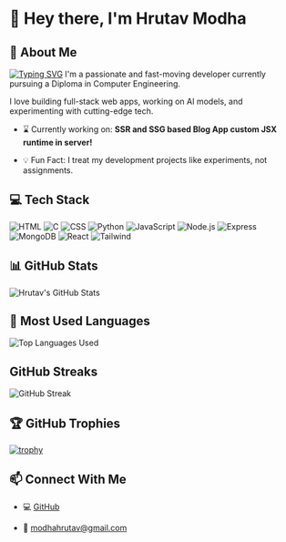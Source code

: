 # 👋 Hey there, I'm Hrutav Modha

## 🚀 About Me

[![Typing SVG](https://readme-typing-svg.herokuapp.com?font=Fira+Code&size=24&duration=4000&pause=1000&color=000000&center=false&vCenter=true&width=435&lines=Hi!+I'm+Hrutav+Modha;I'm+a+Full+Stack+Developer)](https://git.io/typing-svg)
I'm a passionate and fast-moving developer currently pursuing a Diploma in Computer Engineering. 

I love building full-stack web apps, working on AI models, and experimenting with cutting-edge tech.

- ⌛️ Currently working on: **SSR and SSG based Blog App custom JSX runtime in server!**
  
- 💡 Fun Fact: I treat my development projects like experiments, not assignments.
  
## 💻 Tech Stack

![HTML](https://img.shields.io/badge/-HTML-E34F26?style=for-the-badge&logo=html5&logoColor=white)
![C](https://img.shields.io/badge/-C-black?style=for-the-badge&logo=c&logoColor=white)
![CSS](https://img.shields.io/badge/-CSS-1572B6?style=for-the-badge&logo=css3&logoColor=white)
![Python](https://img.shields.io/badge/-Python-darkblue?style=for-the-badge&logo=python&logoColor=yellow)
![JavaScript](https://img.shields.io/badge/-JavaScript-black?style=for-the-badge&logo=javascript)
![Node.js](https://img.shields.io/badge/-Node.js-darkgreen?style=for-the-badge&logo=nodedotjs)
![Express](https://img.shields.io/badge/-Express.js-gray?style=for-the-badge&logo=express)
![MongoDB](https://img.shields.io/badge/-MongoDB-lightgreen?style=for-the-badge&logo=mongodb)
![React](https://img.shields.io/badge/-React-black?style=for-the-badge&logo=react)
![Tailwind](https://img.shields.io/badge/-TailwindCSS-purple?style=for-the-badge&logo=tailwind-css)

## 📊 GitHub Stats

![Hrutav's GitHub Stats](https://github-readme-stats.vercel.app/api?username=hrutavmodha&show_icons=true&theme=radical)

## 💬 Most Used Languages

![Top Languages Used](https://github-readme-stats.vercel.app/api/top-langs/?username=hrutavmodha&layout=compact&theme=radical)

## GitHub Streaks

![GitHub Streak](https://github-readme-streak-stats.herokuapp.com/?user=hrutavmodha)

## 🏆 GitHub Trophies

[![trophy](https://github-profile-trophy.vercel.app/?username=hrutavmodha)](https://github.com/ryo-ma/github-profile-trophy)

## 📫 Connect With Me

- 💻 [GitHub](https://github.com/hrutavmodha)
  
- 📧 modhahrutav@gmail.com
